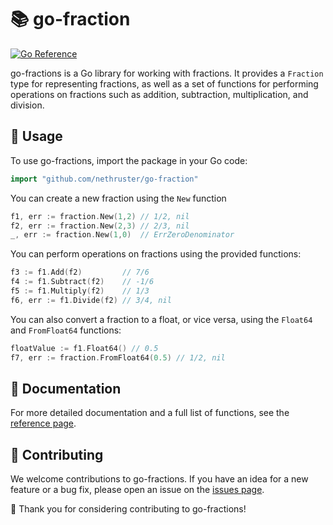 # 📚 go-fraction
[![Go Reference](https://pkg.go.dev/badge/github.com/nethruster/go-fraction.svg)](https://pkg.go.dev/github.com/nethruster/go-fraction)

go-fractions is a Go library for working with fractions. It provides a
`Fraction` type for representing fractions, as well as a set of functions for
performing operations on fractions such as addition, subtraction,
multiplication, and division.

## 🔨 Usage
To use go-fractions, import the package in your Go code:

```go
import "github.com/nethruster/go-fraction"
```

You can create a new fraction using the `New` function

```go
f1, err := fraction.New(1,2) // 1/2, nil
f2, err := fraction.New(2,3) // 2/3, nil
_, err := fraction.New(1,0)  // ErrZeroDenominator
```

You can perform operations on fractions using the provided functions:

```go
f3 := f1.Add(f2)         // 7/6
f4 := f1.Subtract(f2)    // -1/6
f5 := f1.Multiply(f2)    // 1/3
f6, err := f1.Divide(f2) // 3/4, nil
```

You can also convert a fraction to a float, or vice versa, using the `Float64` and `FromFloat64` functions:

```go
floatValue := f1.Float64() // 0.5
f7, err := fraction.FromFloat64(0.5) // 1/2, nil
```

## 📜 Documentation
For more detailed documentation and a full list of functions, see the
[reference page](https://pkg.go.dev/github.com/nethruster/go-fraction).

## 🤝 Contributing
We welcome contributions to go-fractions. If you have an idea for a new
feature or a bug fix, please open an issue on the
[issues page](https://github.com/nethruster/go-fraction/issues).

🎉 Thank you for considering contributing to go-fractions!
